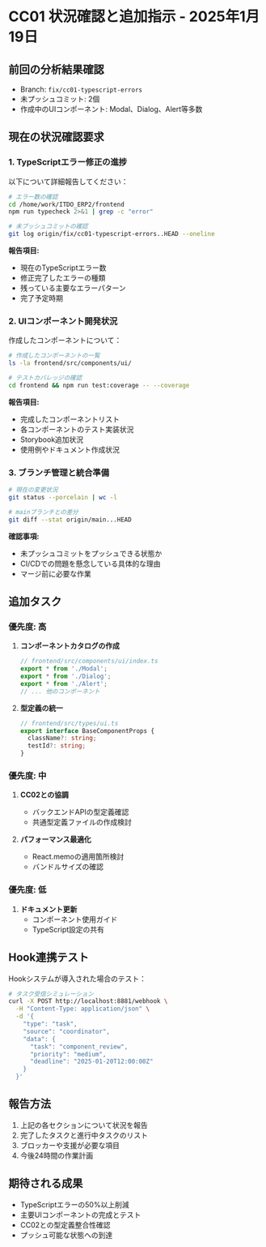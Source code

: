 # CC01 状況確認と追加指示 - 2025年1月19日

## 前回の分析結果確認
- Branch: `fix/cc01-typescript-errors`
- 未プッシュコミット: 2個
- 作成中のUIコンポーネント: Modal、Dialog、Alert等多数

## 現在の状況確認要求

### 1. TypeScriptエラー修正の進捗
以下について詳細報告してください：

```bash
# エラー数の確認
cd /home/work/ITDO_ERP2/frontend
npm run typecheck 2>&1 | grep -c "error"

# 未プッシュコミットの確認
git log origin/fix/cc01-typescript-errors..HEAD --oneline
```

**報告項目:**
- 現在のTypeScriptエラー数
- 修正完了したエラーの種類
- 残っている主要なエラーパターン
- 完了予定時期

### 2. UIコンポーネント開発状況

作成したコンポーネントについて：

```bash
# 作成したコンポーネントの一覧
ls -la frontend/src/components/ui/

# テストカバレッジの確認
cd frontend && npm run test:coverage -- --coverage
```

**報告項目:**
- 完成したコンポーネントリスト
- 各コンポーネントのテスト実装状況
- Storybook追加状況
- 使用例やドキュメント作成状況

### 3. ブランチ管理と統合準備

```bash
# 現在の変更状況
git status --porcelain | wc -l

# mainブランチとの差分
git diff --stat origin/main...HEAD
```

**確認事項:**
- 未プッシュコミットをプッシュできる状態か
- CI/CDでの問題を懸念している具体的な理由
- マージ前に必要な作業

## 追加タスク

### 優先度: 高
1. **コンポーネントカタログの作成**
   ```typescript
   // frontend/src/components/ui/index.ts
   export * from './Modal';
   export * from './Dialog';
   export * from './Alert';
   // ... 他のコンポーネント
   ```

2. **型定義の統一**
   ```typescript
   // frontend/src/types/ui.ts
   export interface BaseComponentProps {
     className?: string;
     testId?: string;
   }
   ```

### 優先度: 中
1. **CC02との協調**
   - バックエンドAPIの型定義確認
   - 共通型定義ファイルの作成検討

2. **パフォーマンス最適化**
   - React.memoの適用箇所検討
   - バンドルサイズの確認

### 優先度: 低
1. **ドキュメント更新**
   - コンポーネント使用ガイド
   - TypeScript設定の共有

## Hook連携テスト

Hookシステムが導入された場合のテスト：

```bash
# タスク受信シミュレーション
curl -X POST http://localhost:8881/webhook \
  -H "Content-Type: application/json" \
  -d '{
    "type": "task",
    "source": "coordinator",
    "data": {
      "task": "component_review",
      "priority": "medium",
      "deadline": "2025-01-20T12:00:00Z"
    }
  }'
```

## 報告方法

1. 上記の各セクションについて状況を報告
2. 完了したタスクと進行中タスクのリスト
3. ブロッカーや支援が必要な項目
4. 今後24時間の作業計画

## 期待される成果

- TypeScriptエラーの50%以上削減
- 主要UIコンポーネントの完成とテスト
- CC02との型定義整合性確認
- プッシュ可能な状態への到達
